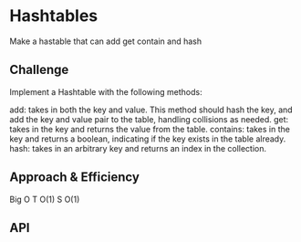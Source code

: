 # Hashtables
Make a hastable that can add get contain and hash 

## Challenge

Implement a Hashtable with the following methods:

add: takes in both the key and value. This method should hash the key, and add the key and value pair to the table, handling collisions as needed.
get: takes in the key and returns the value from the table.
contains: takes in the key and returns a boolean, indicating if the key exists in the table already.
hash: takes in an arbitrary key and returns an index in the collection.

## Approach & Efficiency
Big O 
T O(1)
S O(1)

## API
<!-- Description of each method publicly available in each of your hashtable -->
